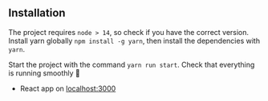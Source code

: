 ## Installation

The project requires `node > 14`, so check if you have the correct version.
Install yarn globally `npm install -g yarn`, then install the dependencies with `yarn`.


Start the project with the command `yarn run start`.
Check that everything is running smoothly 🦑 
- React app on [localhost:3000](http://localhost:3000)

